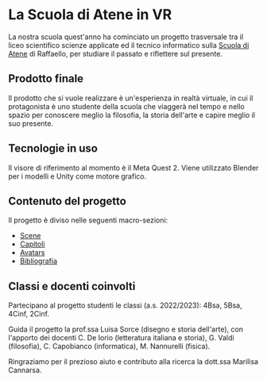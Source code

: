 # La Scuola di Atene in VR

La nostra scuola quest'anno ha cominciato un progetto trasversale tra il liceo scientifico scienze applicate ed il tecnico informatico sulla [Scuola di Atene](https://it.wikipedia.org/wiki/Scuola_di_Atene) di Raffaello, per studiare il passato e riflettere sul presente.

## Prodotto finale

Il prodotto che si vuole realizzare è un'esperienza in realtà virtuale, in cui il protagonista è uno studente della scuola che viaggerà nel tempo e nello spazio per conoscere meglio la filosofia, la storia dell'arte e capire meglio il suo presente.

## Tecnologie in uso

Il visore di riferimento al momento è il Meta Quest 2. Viene utilizzato Blender per i modelli e Unity come motore grafico.

## Contenuto del progetto

Il progetto è diviso nelle seguenti macro-sezioni:

- [Scene](./scene/)
- [Capitoli](./capitoli/)
- [Avatars](./avatars)
- [Bibliografia](./bibliografia/)

## Classi e docenti coinvolti

Partecipano al progetto studenti le classi (a.s. 2022/2023): 4Bsa, 5Bsa, 4Cinf, 2Cinf.

Guida il progetto la prof.ssa Luisa Sorce (disegno e storia dell'arte), con l'apporto dei docenti C. De Iorio (letteratura italiana e storia), G. Valdi (filosofia), C. Capobianco (informatica), M. Nannurelli (fisica).

Ringraziamo per il prezioso aiuto e contributo alla ricerca la dott.ssa Marilisa Cannarsa.

